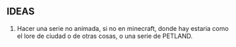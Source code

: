 ## IDEAS
1. Hacer una serie no animada, si no en minecraft, donde hay estaria como el lore de ciudad o de otras cosas, o una serie de PETLAND.
